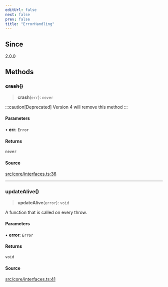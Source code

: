 ```yaml
---
editUrl: false
next: false
prev: false
title: "ErrorHandling"
---
```


## Since

2.0.0

## Methods

### ~~crash()~~

> **crash**(`err`): `never`

:::caution[Deprecated]
Version 4 will remove this method
:::

#### Parameters

• **err**: `Error`

#### Returns

`never`

#### Source

[src/core/interfaces.ts:36](https://github.com/sern-handler/handler/blob/45665292ae99b70b419575eef2271e29523a30e0/src/core/interfaces.ts#L36)

***

### updateAlive()

> **updateAlive**(`error`): `void`

A function that is called on every throw.

#### Parameters

• **error**: `Error`

#### Returns

`void`

#### Source

[src/core/interfaces.ts:41](https://github.com/sern-handler/handler/blob/45665292ae99b70b419575eef2271e29523a30e0/src/core/interfaces.ts#L41)
